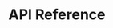 ---
title: API Reference

language_tabs: # must be one of https://git.io/vQNgJ
  - csharp: C#
  - javascript: JavaScript
  - http: HTTP  

toc_footers:
  - <a target="_blank" href="https://portal.blip.ai">Sign Up for a BLiP Account</a>
  

includes:
  - en/introduction
  
  - en/concept
  - en/concepts2/addressing
  - en/concepts2/channels
  - en/concepts2/messages
  - en/concepts2/handle-messages
  - en/concepts2/notifications
  - en/concepts2/handle-notifications
  - en/concepts2/commands
  - en/concepts2/handle-commands
  
  - en/authentication

  - en/getting-started
  - en/getting-started/builder/getting-started-builder
  - en/getting-started/csharp/getting-started-csharp
  - en/getting-started/js/getting-started-js
  - en/getting-started/http/getting-started-http  
  - en/getting-started/postman-collection  

# Add a content type keeping the order

  - en/content-types
  - en/content-types/chatstate
  - en/content-types/collection
  - en/content-types/input
  - en/content-types/list
  - en/content-types/location/location
  - en/content-types/location/receive-location
  - en/content-types/location/send-location
  - en/content-types/media-link/media-link
  - en/content-types/media-link/audio
  - en/content-types/media-link/documents
  - en/content-types/media-link/gif
  - en/content-types/media-link/images
  - en/content-types/media-link/video
  - en/content-types/menu/menu
  - en/content-types/menu/quickreply
  - en/content-types/multimedia-menu
  - en/content-types/native
  - en/content-types/payment-invoice
  - en/content-types/payment-receipt
  - en/content-types/text
  - en/content-types/redirect  
  - en/content-types/resource
  - en/content-types/menu/quickreply
  - en/content-types/sensitive
  - en/content-types/web-link

# Add an extension keeping the order

  - en/extensions
  - en/extensions/artificial-intelligence
  - en/extensions/broadcast
  - en/extensions/bucket
  - en/extensions/blip-builder
  - en/extensions/chatbot-profile
  - en/extensions/chat-history
  - en/extensions/contacts
  - en/extensions/delegation
  - en/extensions/desk
  - en/extensions/event-track
  - en/extensions/resources
  - en/extensions/scheduler
  - en/extensions/tunnel
  - en/extensions/user-info  

# Add an integration keeping the order

  - en/integrations
  - en/integrations/blip-chat
  - en/integrations/mailgun
  - en/integrations/messenger
  - en/integrations/payment
  - en/integrations/skype
  - en/integrations/takeio
  - en/integrations/tangram
  - en/integrations/telegram

search: true
---